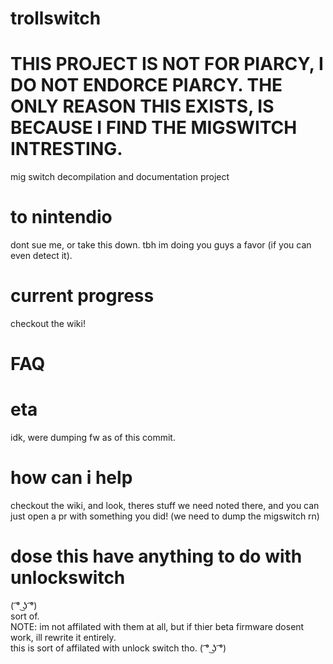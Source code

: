 # trollswitch
# THIS PROJECT IS NOT FOR PIARCY, I DO NOT ENDORCE PIARCY. THE ONLY REASON THIS EXISTS, IS BECAUSE I FIND THE MIGSWITCH INTRESTING.
mig switch decompilation and documentation project
# to nintendio
dont sue me, or take this down. tbh im doing you guys a favor (if you can even detect it).
# current progress
checkout the wiki!
# FAQ
# eta
idk, were dumping fw as of this commit.
# how can i help
checkout the wiki, and look, theres stuff we need noted there, and you can just open a pr with something you did! (we need to dump the migswitch rn)
# dose this have anything to do with unlockswitch
 ( ͡° ͜ʖ ͡°)<br>
sort of.<br>
NOTE: im not affilated with them at all, but if thier beta firmware dosent work, ill rewrite it entirely.<br>
this is sort of affilated with unlock switch tho.  ( ͡° ͜ʖ ͡°)<br>
